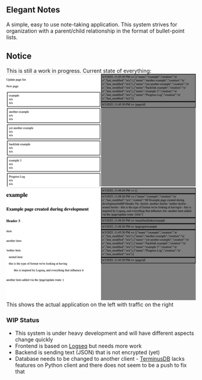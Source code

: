 ## Elegant Notes
A simple, easy to use note-taking application. This system strives for organization with a parent/child relationship in the format of bullet-point lists.

## Notice
This is still a work in progress. Current state of everything:
![](./Screenshots/home-screen--first-draft-with-decent-ux.png)
![](/Screenshots/page-screen--first-draft-with-decent-ux.png)
This shows the actual application on the left with traffic on the right

### WIP Status
- This system is under heavy development and will have different aspects change quickly
- Frontend is based on [Logseq](https://logseq.com/) but needs more work
- Backend is sending text (JSON) that is not encrypted (yet)
- Database needs to be changed to another client - [TerminusDB](https://github.com/terminusdb/terminusdb) lacks features on Python client and there does not seem to be a push to fix that
